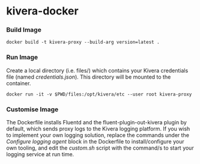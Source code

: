 # kivera-docker

### Build Image


```docker build -t kivera-proxy --build-arg version=latest .```

### Run Image

Create a local directory (i.e. files/) which contains your Kivera credentials file (named *credentials.json*). This directory will be mounted to the container.

```
docker run -it -v $PWD/files:/opt/kivera/etc --user root kivera-proxy
```

### Customise Image

The Dockerfile installs Fluentd and the fluent-plugin-out-kivera plugin by default, which sends proxy logs to the Kivera logging platform. If you wish to implement your own logging solution, replace the commands under the *Configure logging agent* block in the Dockerfile to install/configure your own tooling, and edit the *custom.sh* script with the command/s to start your logging service at run time.
